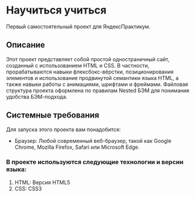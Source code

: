 # Научиться учиться

Первый самостоятельный проект для ЯндексПрактикум.

## Описание

Этот проект представляет собой простой одностраничный сайт, созданный с использованием HTML и CSS.
В частности, прорабатываются навыки флексбокс-вёрстки, позиционирования элементов и использование продвинутой семантики языка HTML, а также навыки работы с анимациями, шрифтами и фреймами. Файловая структура проекта оформлена по правилам Nested БЭМ для понимания удобства БЭМ-подхода.


## Системные требования

Для запуска этого проекта вам понадобится:

* Браузер: Любой современный веб-браузер, такой как Google Chrome, Mozilla Firefox, Safari или Microsoft Edge.

### В проекте используются следующие технологии и версии языка:

1. HTML: Версия HTML5
2. CSS: CSS3